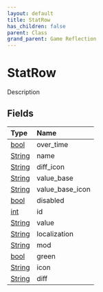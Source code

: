 ```yaml
---
layout: default
title: StatRow
has_children: false
parent: Class
grand_parent: Game Reflection
---
```

# StatRow
Description 

## Fields

| Type | Name |
|:----------|:--------------|
| [bool](/riftbreaker-wiki/docs/game-reflection/components/bool/) | over_time |
| [String](/riftbreaker-wiki/docs/game-reflection/components/string/) | name |
| [String](/riftbreaker-wiki/docs/game-reflection/components/string/) | diff_icon |
| [String](/riftbreaker-wiki/docs/game-reflection/components/string/) | value_base |
| [String](/riftbreaker-wiki/docs/game-reflection/components/string/) | value_base_icon |
| [bool](/riftbreaker-wiki/docs/game-reflection/components/bool/) | disabled |
| [int](/riftbreaker-wiki/docs/game-reflection/enums/int/) | id |
| [String](/riftbreaker-wiki/docs/game-reflection/components/string/) | value |
| [String](/riftbreaker-wiki/docs/game-reflection/components/string/) | localization |
| [String](/riftbreaker-wiki/docs/game-reflection/components/string/) | mod |
| [bool](/riftbreaker-wiki/docs/game-reflection/components/bool/) | green |
| [String](/riftbreaker-wiki/docs/game-reflection/components/string/) | icon |
| [String](/riftbreaker-wiki/docs/game-reflection/components/string/) | diff |

